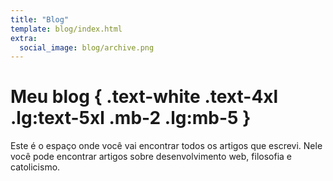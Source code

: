 ```yaml
---
title: "Blog"
template: blog/index.html
extra:
  social_image: blog/archive.png
---
```


# Meu blog { .text-white .text-4xl .lg:text-5xl .mb-2 .lg:mb-5 }

Este é o espaço onde você vai encontrar todos os  artigos que escrevi. Nele você pode encontrar artigos sobre desenvolvimento web, filosofia e catolicismo.
